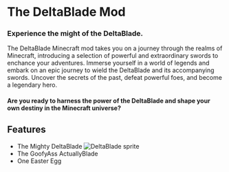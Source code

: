 # The DeltaBlade Mod
### Experience the might of the DeltaBlade.

The DeltaBlade Minecraft mod takes you on a journey through the realms of Minecraft, introducing a selection of powerful and extraordinary swords to enchance your adventures. Immerse yourself in a world of legends and embark on an epic journey to wield the DeltaBlade and its accompanying swords. Uncover the secrets of the past, defeat powerful foes, and become a legendary hero.

#### Are you ready to harness the power of the DeltaBlade and shape your own destiny in the Minecraft universe?

## Features
- The Mighty DeltaBlade ![DeltaBlade sprite](https://github.com/Deinigu/DeltaBladeMinecraftMod/blob/main/src/main/resources/assets/deltablademod/textures/item/delta_blade.png?raw=true)
- The GoofyAss ActuallyBlade 
- One Easter Egg
